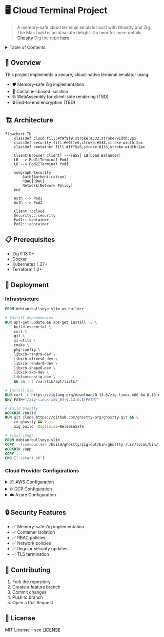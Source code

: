 # 🖥️ Cloud Terminal Project

> A memory-safe cloud terminal emulator built with Ghostty and Zig. The Mac build is an absolute delight.
> Go here for more details: [Ghostty](https://ghostty.org/) Dig the repo [here](https://github.com/ghostty-org/ghostty)

<details>
<summary>Table of Contents</summary>

- [Overview](#overview)
- [Architecture](#architecture)
- [Prerequisites](#prerequisites)
- [Deployment](#deployment)
  - [AWS](#aws)
  - [GCP](#gcp)
  - [Azure](#azure)
- [Security](#security)
- [Contributing](#contributing)
</details>

## 🎯 Overview

This project implements a secure, cloud-native terminal emulator using:
- 🛡️ Memory-safe Zig implementation
- 🐋 Container-based isolation 
- 🌐 WebAssembly for client-side rendering (TBD)
- 🔒 End-to-end encryption  (TBD)

## 🏗️ Architecture

```mermaid
flowchart TD
    classDef cloud fill:#f9f9f9,stroke:#333,stroke-width:2px
    classDef security fill:#e6ffe6,stroke:#333,stroke-width:2px
    classDef container fill:#fff5e6,stroke:#333,stroke-width:2px

    Client[Browser Client] -->|WSS| LB[Load Balancer]
    LB --> Pod1[Terminal Pod]
    LB --> Pod2[Terminal Pod]
    
    subgraph Security
        Auth[Authentication]
        RBAC[RBAC]
        Network[Network Policy]
    end

    Auth --> Pod1
    Auth --> Pod2

    Client:::cloud
    Security:::security
    Pod1:::container
    Pod2:::container
```

## 📋 Prerequisites

- Zig 0.13.0+
- Docker
- Kubernetes 1.27+
- Terraform 1.0+

## 🚀 Deployment

### Infrastructure

```dockerfile
FROM debian:bullseye-slim as builder

# Install dependencies
RUN apt-get update && apt-get install -y \
    build-essential \
    curl \
    git \
    xz-utils \
    cmake \
    pkg-config \
    libxcb-randr0-dev \
    libxcb-xfixes0-dev \
    libxcb-render0-dev \
    libxcb-shape0-dev \
    libxcb-xkb-dev \
    libfontconfig-dev \
    && rm -rf /var/lib/apt/lists/*

# Install Zig
RUN curl -L https://ziglang.org/download/0.13.0/zig-linux-x86_64-0.13.0.tar.xz | tar -xJ
ENV PATH="/zig-linux-x86_64-0.13.0:${PATH}"

# Build Ghostty
WORKDIR /build
RUN git clone https://github.com/ghostty-org/ghostty.git && \
    cd ghostty && \
    zig build -Doptimize=ReleaseSafe

# Final image
FROM debian:bullseye-slim
COPY --from=builder /build/ghostty/zig-out/bin/ghostty /usr/local/bin/
WORKDIR /app
COPY . .
CMD ["./start.sh"]
```

### Cloud Provider Configurations

<details>
<summary>📦 AWS Configuration</summary>

```hcl
provider "aws" {
  region = var.aws_region
}

module "vpc" {
  source = "terraform-aws-modules/vpc/aws"
  
  name = "terminal-vpc"
  cidr = "10.0.0.0/16"
  
  azs             = ["${var.aws_region}a", "${var.aws_region}b"]
  private_subnets = ["10.0.1.0/24", "10.0.2.0/24"]
  public_subnets  = ["10.0.101.0/24", "10.0.102.0/24"]
  
  enable_nat_gateway = true
}

module "eks" {
  source  = "terraform-aws-modules/eks/aws"
  version = "~> 19.0"
  
  cluster_name    = "terminal-cluster"
  cluster_version = "1.27"
  
  vpc_id     = module.vpc.vpc_id
  subnet_ids = module.vpc.private_subnets
  
  eks_managed_node_groups = {
    terminal = {
      min_size     = 1
      max_size     = 10
      desired_size = 2
      instance_types = ["t3.medium"]
    }
  }
}
```
</details>

<details>
<summary>🌐 GCP Configuration</summary>

```hcl
provider "google" {
  project = var.project_id
  region  = var.region
}

resource "google_service_account" "gke_sa" {
  account_id   = "gke-service-account"
  display_name = "GKE Service Account"
}

resource "google_container_cluster" "primary" {
  name     = "terminal-cluster"
  location = var.region
  
  initial_node_count = 1
  
  workload_identity_config {
    workload_pool = "${var.project_id}.svc.id.goog"
  }

  node_config {
    machine_type = "e2-medium"
    
    workload_metadata_config {
      mode = "GKE_METADATA"
    }

    service_account = google_service_account.gke_sa.email
  }
}

resource "google_project_iam_binding" "gke_sa_binding" {
  project = var.project_id
  role    = "roles/container.developer"
  members = ["serviceAccount:${google_service_account.gke_sa.email}"]
}

resource "google_service_account_iam_binding" "workload_identity_binding" {
  service_account_id = google_service_account.gke_sa.name
  role               = "roles/iam.workloadIdentityUser"
  members = [
    "serviceAccount:${var.project_id}.svc.id.goog[default/default]"
  ]
}

resource "google_project_iam_binding" "registry_binding" {
  project = var.project_id
  role    = "roles/storage.objectViewer"
  members = ["serviceAccount:${google_service_account.gke_sa.email}"]
}
```
</details>

<details>
<summary>☁️ Azure Configuration</summary>

```hcl
provider "azurerm" {
  features {}
}

resource "azurerm_resource_group" "terminal" {
  name     = "terminal-resources"
  location = var.location
}

resource "azurerm_kubernetes_cluster" "terminal" {
  name                = "terminal-aks"
  location            = azurerm_resource_group.terminal.location
  resource_group_name = azurerm_resource_group.terminal.name
  dns_prefix          = "terminal"

  default_node_pool {
    name       = "default"
    node_count = 2
    vm_size    = "Standard_D2_v2"
  }

  identity {
    type = "SystemAssigned"
  }
}
```
</details>

## 🔒 Security Features

- ✅ Memory-safe Zig implementation
- ✅ Container isolation
- ✅ RBAC policies
- ✅ Network policies
- ✅ Regular security updates
- ✅ TLS termination

## 🤝 Contributing

1. Fork the repository
2. Create a feature branch
3. Commit changes
4. Push to branch
5. Open a Pull Request

## 📄 License

MIT License - see [LICENSE](LICENSE)

